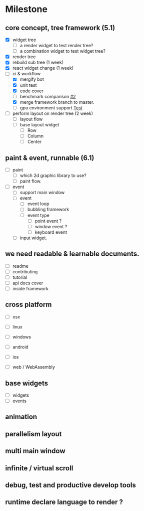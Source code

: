 # Milestone

## core concept, tree framework (5.1)
 
- [x] widget tree
  - [ ] a render widget to test render tree?
  - [ ] a combination widget to test widget tree?
- [x] render tree
- [x] rebuild sub tree (1 week)
- [x] react widget change (1 week)
- [ ] ci & workflow
  - [x] mergify bot
  - [x] unit test 
  - [x] code cover
  - [ ] benchmark comparison [#2](https://github.com/M-Adoo/Holiday/issues/2)
  - [x] merge framework branch to master.
  - [ ] gpu environment support [Test](./doc/develope.md#Test)
- [ ] perform layout on render tree (2 week)
  - [ ] layout flow
  - [ ] base layout widget
    - [ ] Row
    - [ ] Column
    - [ ] Center

## paint & event, runnable (6.1)

- [ ] paint
  - [ ] which 2d graphic library to use?
  - [ ] paint flow.
- [ ] event  
  - [ ] support main window
  - [ ] event 
    - [ ] event loop
    - [ ] bubbling framework
    - [ ] event type
      - [ ] point event ?
      - [ ] window event ?
      - [ ] keyboard event
  - [ ] input widget.

##  we need readable & learnable documents.

- [ ] readme
- [ ] contributing
- [ ] tutorial
- [ ] api docs cover
- [ ] inside framework

## cross platform

- [ ] osx
- [ ] linux
- [ ] windows
- [ ] android
- [ ] ios
- [ ] web / WebAssembly


## base widgets

- [ ] widgets
- [ ] events

## animation

## parallelism layout 

## multi main window

## infinite / virtual scroll

## debug, test and productive develop tools

## runtime declare language to render ?
